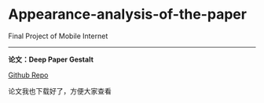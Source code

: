 # Appearance-analysis-of-the-paper
Final Project of Mobile Internet

---

**论文：Deep Paper Gestalt** 

[Github Repo](https://github.com/vt-vl-lab/paper-gestalt)

论文我也下载好了，方便大家查看